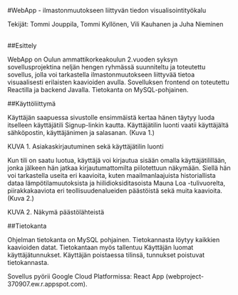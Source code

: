 #WebApp - ilmastonmuutokseen liittyvän tiedon visualisointityökalu 

Tekijät: Tommi Jouppila, Tommi Kyllönen, Vili Kauhanen ja Juha Nieminen 
<br></br>
 

##Esittely 

WebApp on Oulun ammattikorkeakoulun 2.vuoden syksyn sovellusprojektina neljän hengen ryhmässä suunniteltu ja toteutettu sovellus, jolla voi tarkastella ilmastonmuutokseen liittyvää tietoa visuaalisesti erilaisten kaavioiden avulla. Sovelluksen frontend on toteutettu Reactilla ja backend Javalla. Tietokanta on MySQL-pohjainen. 

##Käyttöliittymä 

Käyttäjän saapuessa sivustolle ensimmäistä kertaa hänen täytyy luoda itselleen käyttäjätili Signup-linkin kautta. Käyttäjätilin luonti vaatii käyttäjältä sähköpostin, käyttäjänimen ja salasanan. (Kuva 1.) 

 

 

KUVA 1.  Asiakaskirjautuminen sekä käyttäjätilin luonti 

Kun tili on saatu luotua, käyttäjä voi kirjautua sisään omalla käyttäjätilillään, jonka jälkeen hän jatkaa kirjautumattomilta piilotettuun näkymään. Siellä hän voi tarkastella useita eri kaavioita, kuten maailmanlaajuista historiallista dataa lämpötilamuutoksista ja hiilidioksiditasoista Mauna Loa -tulivuorelta, piirakkakaaviota eri teollisuudenalueiden päästöistä sekä muita kaavioita. (Kuva 2.) 

 

 

 

 

 

KUVA 2. Näkymä päästölähteistä 

##Tietokanta 

Ohjelman tietokanta on MySQL pohjainen.  Tietokannasta löytyy kaikkien kaavioiden datat.  Tietokantaan myös tallentuu Käyttäjän luomat käyttäjätunnukset. Käyttäjän poistaessa tilinsä, tunnukset poistuvat tietokannasta. 

 

Sovellus pyörii Google Cloud Platformissa: React App (webproject-370907.ew.r.appspot.com). 
